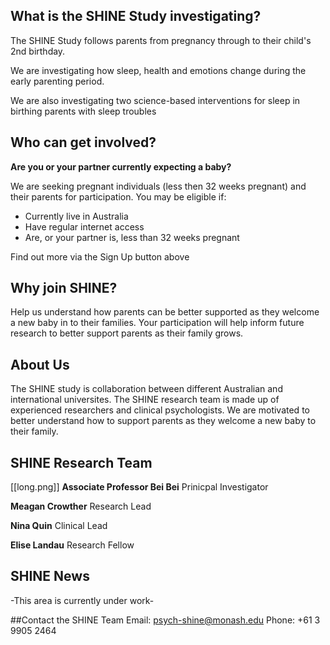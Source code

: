 
## What is the SHINE Study investigating?
The SHINE Study follows parents from pregnancy through to their child's 2nd birthday. 

We are investigating how sleep, health and emotions change during the early parenting period. 

We are also investigating two science-based interventions for sleep in birthing parents with sleep troubles

## Who can get involved?
**Are you or your partner currently expecting a baby?**

We are seeking pregnant individuals (less then 32 weeks pregnant) and their parents for participation. You may be eligible if:
* Currently live in Australia
* Have regular internet access
* Are, or your partner is, less than 32 weeks pregnant

Find out more via the Sign Up button above

## Why join SHINE?
Help us understand how parents can be better supported as they welcome a new baby in to their families. Your participation will help inform future research to better support parents as their family grows.

## About Us

The SHINE study is collaboration between different Australian and international universites. 
The SHINE research team is made up of experienced researchers and clinical psychologists. We are motivated to better understand how to support parents as they welcome a new baby to their family.

## SHINE Research Team

[[long.png]]
**Associate Professor Bei Bei**
Prinicpal Investigator

**Meagan Crowther**
Research Lead

**Nina Quin**
Clinical Lead

**Elise Landau**
Research Fellow

## SHINE News

-This area is currently under work-

##Contact the SHINE Team
Email: psych-shine@monash.edu
Phone: +61 3 9905 2464


